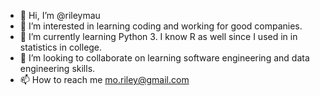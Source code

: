 - 👋 Hi, I’m @rileymau
- 👀 I’m interested in learning coding and working for good companies.  
- 🌱 I’m currently learning Python 3. I know R as well since I used in in statistics in college.  
- 💞️ I’m looking to collaborate on learning software engineering and data engineering skills. 
- 📫 How to reach me mo.riley@gmail.com

